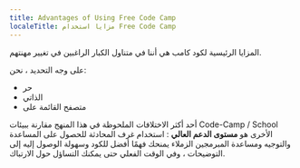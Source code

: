 ```yaml
---
title: Advantages of Using Free Code Camp
localeTitle: مزايا استخدام Free Code Camp
---
```

المزايا الرئيسية لكود كامب هي أننا في متناول الكبار الراغبين في تغيير مهنتهم.

على وجه التحديد ، نحن:

*   حر
*   الذاتي
*   متصفح القائمة على

أحد أكثر الاختلافات الملحوظة في هذا المنهج مقارنة ببيئات Code-Camp / School الأخرى هو **مستوى الدعم العالي** : استخدام غرف المحادثة للحصول على المساعدة والتوجيه ومساعدة المبرمجين الزملاء يمنحك فهمًا أفضل للكود وسهولة الوصول إليه إلى التوضيحات ، وفي الوقت الفعلي حتى يمكنك التساؤل حول الارتباك.